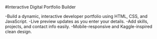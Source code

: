 #Interactive Digital Portfolio Builder

-Build a dynamic, interactive developer portfolio using HTML, CSS, and JavaScript.
-Live preview updates as you enter your details.
-Add skills, projects, and contact info easily.
-Mobile-responsive and Kaggle-inspired clean design.
